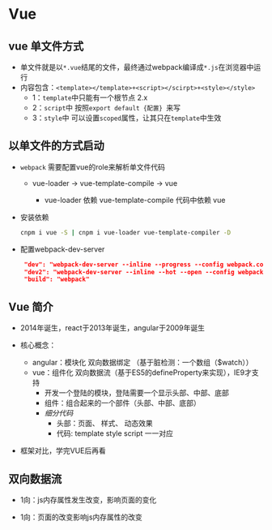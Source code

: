 # Vue

## vue 单文件方式

* 单文件就是以`*.vue`结尾的文件，最终通过webpack编译成`*.js`在浏览器中运行
* 内容包含：`<template></template>+<script></scirpt>+<style></style>`
  * 1：`template`中只能有一个根节点 2.x
  * 2：`script`中 按照`export default {配置} `来写
  * 3：`style`中 可以设置`scoped`属性，让其只在`template`中生效

## 以单文件的方式启动
* `webpack` 需要配置vue的role来解析单文件代码

  * vue-loader -> vue-template-compile -> vue 

    * vue-loader  依赖   vue-template-compile  代码中依赖 vue

* 安装依赖

  ```bash
  cnpm i vue -S | cnpm i vue-loader vue-template-compiler -D
  ```

* 配置webpack-dev-server

  ```json
   "dev": "webpack-dev-server --inline --progress --config webpack.config.js"
   "dev2": "webpack-dev-server --inline --hot --open --config webpack.config.js"
   "build": "webpack"
  ```

## Vue 简介

* 2014年诞生，react于2013年诞生，angular于2009年诞生
* 核心概念：
  * angular：模块化 双向数据绑定 （基于脏检测：一个数组（$watch））
  * vue：组件化     双向数据流（基于ES5的defineProperty来实现），IE9才支持
    * 开发一个登陆的模块，登陆需要一个显示头部、中部、底部
    * 组件：组合起来的一个部件（头部、中部、底部）
    * _细分代码_
      * 头部：页面、 样式、 动态效果
      * 代码: template  style   script  一一对应

* 框架对比，学完VUE后再看

## 双向数据流

* 1向：js内存属性发生改变，影响页面的变化

* 1向：页面的改变影响js内存属性的改变